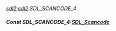 _[sdl2](../../modules/sdl2/sdl2-module.md):[sdl2](../../modules/sdl2/sdl2-module.md).SDL\_SCANCODE\_4_
##### Const SDL\_SCANCODE\_4:[SDL_Scancode](../../modules/sdl2/sdl2-sdl_scancode.md)
